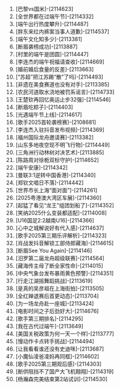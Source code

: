 
1. [巴黎vs国米]-[2114623]
1. [全世界都在过端午节]-[2114332]
1. [端午出行热度攀升]-[2114487]
1. [胖东来红内裤案当事人道歉]-[2114537]
1. [端午文化知多少]-[2113381]
1. [断眉袭榜成功]-[2113887]
1. [村里的端午是团圆]-[2114447]
1. [李连杰的端午祝福请查收]-[2114669]
1. [婚前婚后食量的反差]-[2113663]
1. [“苏超”把江苏踢“散”了吗]-[2114493]
1. [非遗在美食赛道也没有对手]-[2113385]
1. [农民河道取水浇地被罚系谣言]-[2114733]
1. [王楚钦再回忆奥运止步32强]-[2114546]
1. [断眉吃粽子]-[2114403]
1. [光遇端午节上线]-[2114617]
1. [歌手2025首轮袭榜赛]-[2108681]
1. [李连杰入驻抖音发布视频]-[2114369]
1. [福州国际龙舟邀请赛]-[2113382]
1. [山东多地夜空现不明飞行物]-[2114449]
1. [三角洲行动林树对决艺术]-[2113885]
1. [陈路周对徐栀双标守护]-[2114652]
1. [端午安康]-[2114342]
1. [曼联3:1逆转中国香港]-[2114340]
1. [郑钦文唱日不落]-[2114442]
1. [世界市长上海“面对面”]-[2114261]
1. [2025粤港澳大湾区车展]-[2114360]
1. [起猛了看见“龙王”组团划船了]-[2114352]
1. [笑纳2025什么变装都适配]-[2114008]
1. [U16国足2:2越南U16]-[2114366]
1. [心中之城解说好有代入感]-[2114637]
1. [歌手2025第三期乐评解析]-[2114323]
1. [肖战发抖音解锁工部侍郎藏海]-[2114615]
1. [断眉See You Again]-[2114146]
1. [汨罗第二届龙舟超级联赛]-[2114564]
1. [藏海传主母了断全家性命]-[2114015]
1. [中央气象台发布暴雨黄色预警]-[2114351]
1. [行走江湖摇舞蹈挑战]-[2113619]
1. [是真的吴彦祖在上海街拍]-[2113505]
1. [全红婵退赛后首更动态]-[2113704]
1. [为一场龙舟赴一座城]-[2113424]
1. [电影时间之子后劲好大]-[2114676]
1. [歌手第三期排名]-[2114295]
1. [我在古代过端午]-[2113649]
1. [美国关税政策为何一天一个样]-[2113777]
1. [慢动作卡点转手挑战]-[2114494]
1. [让我看看谁还没有史迪咪]-[2113687]
1. [小魔仙凌爸凌妈再同框]-[2114602]
1. [歌手2025第三期观后感]-[2114303]
1. [断供阻挡不了国产大飞机翱翔]-[2114319]
1. [杨瀚森完美结束第2站试训]-[2114530]